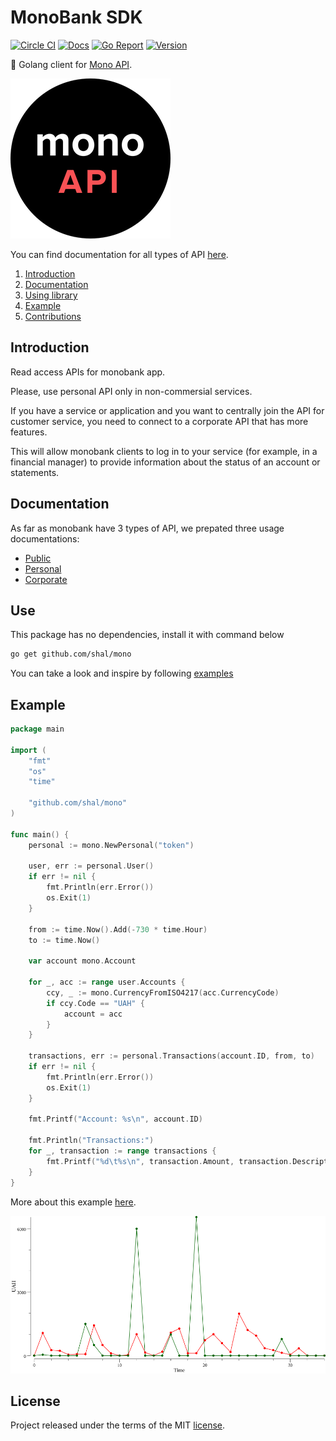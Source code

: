 # MonoBank SDK

[godoc]: https://godoc.org/github.com/shal/mono
[godoc-img]: https://godoc.org/github.com/shal/mono?status.svg

[ci]: https://circleci.com/gh/shal/mono
[ci-img]: https://circleci.com/gh/shal/mono.svg?style=svg

[goreport]: https://goreportcard.com/report/github.com/shal/mono
[goreport-img]: https://goreportcard.com/badge/github.com/shal/mono

[version]: https://img.shields.io/github/v/tag/shal/mono?sort=semver

[![Circle CI][ci-img]][ci]
[![Docs][godoc-img]][godoc]
[![Go Report][goreport-img]][goreport]
[![Version][version]][version]

:bank: Golang client for [Mono API](https://api.monobank.ua/docs/).

![Monobank API](assets/logo.png)

You can find documentation for all types of API [here](./docs).

1. [Introduction](#introduction)
2. [Documentation](#documentation)
3. [Using library](#use)
4. [Example](#example)
5. [Contributions](#contributions)

## Introduction

Read access APIs for monobank app.

Please, use personal API only in non-commersial services.

If you have a service or application and you want to centrally join the API for customer service, you need to connect to a corporate API that has more features.

This will allow monobank clients to log in to your service (for example, in a financial manager) to provide information about the status of an account or statements.

## Documentation

As far as monobank have 3 types of API, we prepated three usage documentations:

* [Public](./docs/public.md)
* [Personal](./docs/personal.md)
* [Corporate](./docs/corporate.md)

## Use

This package has no dependencies, install it with command below

```sh
go get github.com/shal/mono
```

You can take a look and inspire by following [examples](./examples)

## Example

```go
package main

import (
    "fmt"
    "os"
    "time"

    "github.com/shal/mono"
)

func main() {
    personal := mono.NewPersonal("token")

    user, err := personal.User()
    if err != nil {
        fmt.Println(err.Error())
        os.Exit(1)
    }

    from := time.Now().Add(-730 * time.Hour)
    to := time.Now()

    var account mono.Account

    for _, acc := range user.Accounts {
        ccy, _ := mono.CurrencyFromISO4217(acc.CurrencyCode)
        if ccy.Code == "UAH" {
            account = acc
        }
    }

    transactions, err := personal.Transactions(account.ID, from, to)
    if err != nil {
        fmt.Println(err.Error())
        os.Exit(1)
    }

    fmt.Printf("Account: %s\n", account.ID)

    fmt.Println("Transactions:")
    for _, transaction := range transactions {
        fmt.Printf("%d\t%s\n", transaction.Amount, transaction.Description)
    }
}
```

More about this example [here](./examples/personal/main.go).

![Example](./examples/personal/report.png)

## License

Project released under the terms of the MIT [license](./LICENSE).
